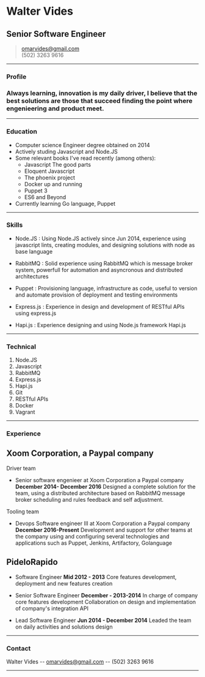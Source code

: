 # Walter Vides
## Senior Software Engineer

> [omarvides@gmail.com](omarvides@gmail.com)  
> (502) 3263 9616


------

### Profile

### Always learning, innovation is my daily driver, I believe that the best solutions are those that succeed finding the point where engenieering and product meet.

------

### Education

* Computer science Engineer degree obtained on 2014
* Actively studing Javascript and Node.JS
* Some relevant books I've read recently (among others): 
  * Javascript The good parts
  * Eloquent Javascript
  * The phoenix project
  * Docker up and running
  * Puppet 3 
  * ES6 and Beyond
* Currently learning Go language, Puppet
------


### Skills

* Node.JS
  : Using Node.JS actively since Jun 2014, experience using javascript lints, creating modules, and designing solutions with node as base language

* RabbitMQ
  : Solid experience using RabbitMQ which is message broker system, powerfull for automation and asyncronous and distributed architectures

* Puppet
  : Provisioning language, infrastructure as code, useful to version and automate provision of deployment and testing environments

* Express.js
  : Experience in design and development of RESTful APIs using express.js

* Hapi.js
  : Experience designing and using Node.js framework Hapi.js

-------

### Technical

1. Node.JS
1. Javascript
1. RabbitMQ
1. Express.js
1. Hapi.js
1. Git
1. RESTful APIs 
1. Docker
1. Vagrant

------

### Experience

## Xoom Corporation, a Paypal company

Driver team
* Senior software engenieer at Xoom Corporation a Paypal company
  __December 2014- December 2016__
  Designed a complete solution for the team, using a distributed architecture based on RabbitMQ message broker 
  scheduling and rules feedback and self adjustment.

Tooling team
* Devops Software engineer III at Xoom Corporation a Paypal company
  __December 2016-Present__
  Development and support for other teams at the company using and configuring several technologies and applications such as Puppet, Jenkins, Artifactory, Golanguage

## PideloRapido
* Software Engineer
  __Mid 2012 - 2013__
  Core features development, deployment and new features creation

* Senior Software Engineer
  __December - 2013-2014__
  In charge of company core features development
  Collaboration on design and implementation of company's integration API

* Lead Software Engineer
  __Jun 2014 - December 2014__
  Leaded the team on daily activities and solutions design

------

### Contact

Walter Vides -- [omarvides@gmail.com](omarvides@gmail.com) -- (502) 3263 9616

------
